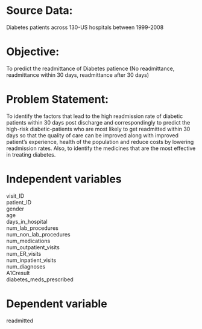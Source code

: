 # Source Data: 
Diabetes patients across 130-US hospitals between 1999-2008

# Objective:
To predict the readmittance of Diabetes patience (No readmittance, readmittance within 30 days, readmittance after 30 days) 

# Problem Statement: 
To identify the factors that lead to the high readmission rate of diabetic patients within 30 days post discharge and correspondingly to predict the high-risk diabetic-patients who are most likely to get readmitted within 30 days so that the quality of care can be improved along with improved patient’s experience, health of the population and reduce costs by lowering readmission rates. Also, to identify the medicines that are the most effective in treating diabetes.

# Independent variables
visit_ID  
patient_ID  
gender  
age  
days_in_hospital  
num_lab_procedures  
num_non_lab_procedures  
num_medications  
num_outpatient_visits  
num_ER_visits  
num_inpatient_visits  
num_diagnoses  
A1Cresult  
diabetes_meds_prescribed  

# Dependent variable
readmitted
